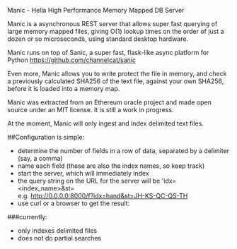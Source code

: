 
Manic - Hella High Performance Memory Mapped DB Server

Manic is a asynchronous REST server that allows super fast querying of large memory mapped files, giving O(1) lookup times on the order of just a dozen or so microseconds, using standard desktop hardware.

Manic runs on top of Sanic, a super fast, flask-like async platform for Python https://github.com/channelcat/sanic

Even more, Manic allows you to write protect the file in memory, and check a previously calculated SHA256 of the text file, against your own SHA256, before it is loaded into a memory map.

Manic was extracted from an Ethereum oracle project and made open source under an MIT license.  It is still a work in progress.

At the moment, Manic will only ingest and index delimited text files.

##Configuration is simple:

+ determine the number of fields in a row of data, separated by a delimiter (say, a comma)
+ name each field (these are also the index names, so keep track)
+ start the server, which will immediately index
+ the query string on the URL for the server will be 'idx=<index_name>&st=<search term>
  e.g. http://0.0.0.0:8000/f?idx=hand&st=JH-KS-QC-QS-TH
+ use curl or a browser to get the result:
  
  
###currently:
+ only indexes delimited files
+ does not do partial searches
